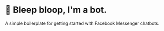 # 🤖 Bleep bloop, I'm a bot.

A simple boilerplate for getting started with Facebook Messenger chatbots.

